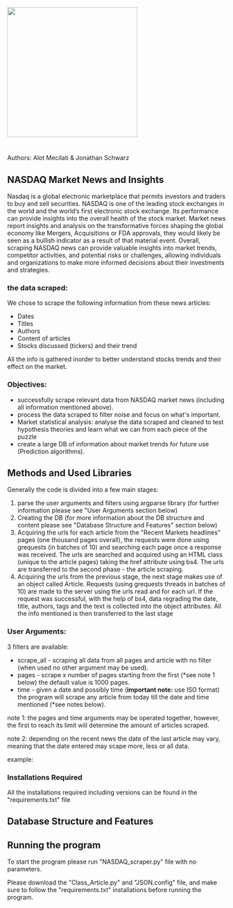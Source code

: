 
<img width="300" src="https://upload.wikimedia.org/wikipedia/commons/8/87/NASDAQ_Logo.svg">


#
Authors: Alot Mecilati & Jonathan Schwarz

## NASDAQ Market News and Insights 

Nasdaq is a global electronic marketplace that permits investors and traders to buy and sell securities.
NASDAQ is one of the leading stock exchanges in the world and the world’s first electronic stock exchange. Its 
performance can provide insights into the overall health of the stock market.
Market news report insights and analysis on the transformative forces shaping the global economy like Mergers, 
Acquisitions or FDA approvals, they would likely be seen as a bullish indicator as a result of that material event. 
Overall, scraping NASDAQ news can provide valuable insights into market trends, competitor activities, and potential 
risks or challenges, allowing individuals and organizations to make more informed decisions about their investments 
and strategies.

### the data scraped:
We chose to scrape the following information from these news articles: 
- Dates
- Titles
- Authors 
- Content of articles 
- Stocks discussed (tickers) and their trend

All the info is gathered inorder to better understand stocks trends and their effect on the market.

### Objectives:
- successfully scrape relevant data from NASDAQ market news (including all information mentioned above).
- process the data scraped to filter noise and focus on what's important.
- Market statistical analysis: analyse the data scraped and cleaned to test hypothesis theories and learn what we can
from each piece of the puzzle
- create a large DB of information about market trends for future use (Prediction algorithms).


## Methods and Used Libraries

Generally the code is divided into a few main stages:
1. parse the user arguments and filters using argparse library (for further information please see "User Arguments 
section below)
2. Creating the DB (for more information about the DB structure and content please see "Database Structure and Features"
section below)
3. Acquiring the urls for each article from the "Recent Markets headlines" pages (one thousand pages overall),
the requests were done using grequests (in batches of 10) and searching each page once a response was received. 
The urls are searched and acquired using an HTML class (unique to the article pages) taking the href attribute using 
bs4. The urls are transferred to the second phase - the article scraping.
4. Acquiring the urls from the previous stage, the next stage makes use of an object called Article.
Requests (using grequests threads in batches of 10) are made to the server using the urls read and for each url. If the 
request was successful, with the help of bs4, data regrading the date, title, authors, tags and the text is collected
into the object attributes. All the info mentioned is then transferred to the last stage 

### User Arguments:
3 filters are available:
- scrape_all - scraping all data from all pages and article with no filter (when used no other argument may be used).
- pages - scrape x number of pages starting from the first (*see note 1 below) the default value is 1000 pages.
- time - given a date and possibly time (**important note:** use ISO format) the program will scrape any article from 
today till the date and time mentioned (*see notes below).

note 1: the pages and time arguments may be operated together, however, the first to reach its limit will determine the
amount of articles scraped.

note 2: depending on the recent news the date of the last article may vary, meaning that the date entered may scape 
more, less or all data.

example: 

### Installations Required

All the installations required including versions can be found in the "requirements.txt"  file

## Database Structure and Features


## Running the program

To start the program please run "NASDAQ_scraper.py" file with no parameters.

Please download the "Class_Article.py" and "JSON.config" file, and make sure to follow the "requirements.txt"
installations before running the program.
